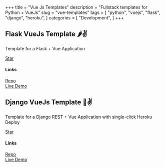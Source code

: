 +++
title = "Vue Js Templates"
description = "Fullstack templates for Python + VueJs"
slug = "vue-templates"
tags = [
    "python",
    "vuejs",
    "flask",
    "django",
    "heroku",
]
categories = [
    "Development",
]
+++

## Flask VueJs Template 🌶️✌
Template for a Flask + Vue Application

<a class="github-button" href="https://github.com/gtalarico/flask-vuejs-template" data-size="large" data-show-count="true" aria-label="Star gtalarico/flask-vuejs-template on GitHub">Star</a>

#### Links

<div class="links">
    <i class="fab fa-github"></i>
    <a href="https://github.com/gtalarico/flask-vuejs-template">Repo</a>
    <br>
    <i class="fas fa-desktop"></i>
    <a href="https://flask-vuejs-template.herokuapp.com">Live Demo</a>
</div>

## Django VueJs Template 🐍✌️
Template for a Django REST + Vue Application with single-click Heroku Deploy

<a class="github-button" href="https://github.com/gtalarico/django-vue-template" data-size="large" data-show-count="true" aria-label="Star gtalarico/django-vue-template on GitHub">Star</a>

#### Links

<div class="links">
    <i class="fab fa-github"></i>
    <a href="https://github.com/gtalarico/django-vue-template">Repo</a>
    <br>
    <i class="fas fa-desktop"></i>
    <a href="https://django-vue-template-demo.herokuapp.com/#/">Live Demo</a>
</div>

